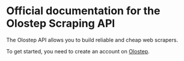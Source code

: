 # Official documentation for the Olostep Scraping API

The Olostep API allows you to build reliable and cheap web scrapers.

To get started, you need to create an account on [Olostep](https://olostep.com).

